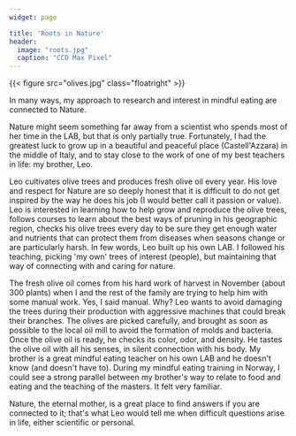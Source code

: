 ```yaml
---
widget: page

title: 'Roots in Nature'
header:
  image: "roots.jpg"
  caption: "CCO Max Pixel"
---
```


{{< figure src="olives.jpg" class="floatright" >}}

In many ways, my approach to research and interest in mindful eating are connected to Nature.

Nature might seem something far away from a scientist who spends most of her time in the LAB, but that is only partially true. Fortunately, I had the greatest luck to grow up in a beautiful and peaceful place (Castell'Azzara) in the middle of Italy, and to stay close to the work of one of my best teachers in life: my brother, Leo.

Leo cultivates olive trees and produces fresh olive oil every year. His love and respect for Nature are so deeply honest that it is difficult to do not get inspired by the way he does his job (I would better call it passion or value). Leo is interested in learning how to help grow and reproduce the olive trees, follows courses to learn about the best ways of pruning in his geographic region, checks his olive trees every day to be sure they get enough water and nutrients that can protect them from diseases when seasons change or are particularly harsh. In few words, Leo built up his own LAB. I followed his teaching, picking 'my own' trees of interest (people), but maintaining that way of connecting with and caring for nature.

The fresh olive oil comes from his hard work of harvest in November (about 300 plants) when I and the rest of the family are trying to help him with some manual work. Yes, I said manual. Why? Leo wants to avoid damaging the trees during their production with aggressive machines that could break their branches. The olives are picked carefully, and brought as soon as possible to the local oil mill to avoid the formation of molds and bacteria. Once the olive oil is ready, he checks its color, odor, and density. He tastes the olive oil with all his senses, in silent connection with his body. My brother is a great mindful eating teacher on his own LAB and he doesn't know (and doesn't have to). During my mindful eating training in Norway, I could see a strong parallel between my brother's way to relate to food and eating and the teaching of the masters. It felt very familiar.

Nature, the eternal mother, is a great place to find answers if you are connected to it; that's what Leo would tell me when difficult questions arise in life, either scientific or personal.
